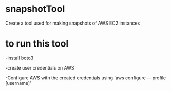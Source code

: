 # snapshotTool
Create a tool used for making snapshots of AWS EC2 instances

# to run this tool 

-install boto3 

-create user credentials on AWS

-Configure AWS with the created credentials using 'aws configure -- profile [username]'